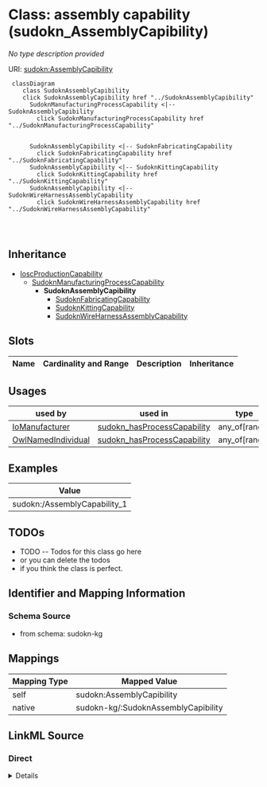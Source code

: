 

# Class: assembly capability (sudokn_AssemblyCapibility)


_No type description provided_





URI: [sudokn:AssemblyCapibility](http://asu.edu/semantics/SUDOKN/AssemblyCapibility)






```mermaid
 classDiagram
    class SudoknAssemblyCapibility
    click SudoknAssemblyCapibility href "../SudoknAssemblyCapibility"
      SudoknManufacturingProcessCapability <|-- SudoknAssemblyCapibility
        click SudoknManufacturingProcessCapability href "../SudoknManufacturingProcessCapability"
      

      SudoknAssemblyCapibility <|-- SudoknFabricatingCapability
        click SudoknFabricatingCapability href "../SudoknFabricatingCapability"
      SudoknAssemblyCapibility <|-- SudoknKittingCapability
        click SudoknKittingCapability href "../SudoknKittingCapability"
      SudoknAssemblyCapibility <|-- SudoknWireHarnessAssemblyCapability
        click SudoknWireHarnessAssemblyCapability href "../SudoknWireHarnessAssemblyCapability"
      
      
      
```





## Inheritance
* [IoscProductionCapability](../classes/IoscProductionCapability.md)
    * [SudoknManufacturingProcessCapability](../classes/SudoknManufacturingProcessCapability.md)
        * **SudoknAssemblyCapibility**
            * [SudoknFabricatingCapability](../classes/SudoknFabricatingCapability.md)
            * [SudoknKittingCapability](../classes/SudoknKittingCapability.md)
            * [SudoknWireHarnessAssemblyCapability](../classes/SudoknWireHarnessAssemblyCapability.md)



## Slots

| Name | Cardinality and Range | Description | Inheritance |
| ---  | --- | --- | --- |





## Usages

| used by | used in | type | used |
| ---  | --- | --- | --- |
| [IoManufacturer](../classes/IoManufacturer.md) | [sudokn_hasProcessCapability](../slots/sudokn_hasProcessCapability.md) | any_of[range] | [SudoknAssemblyCapibility](../classes/SudoknAssemblyCapibility.md) |
| [OwlNamedIndividual](../classes/OwlNamedIndividual.md) | [sudokn_hasProcessCapability](../slots/sudokn_hasProcessCapability.md) | any_of[range] | [SudoknAssemblyCapibility](../classes/SudoknAssemblyCapibility.md) |







## Examples

| Value |
| --- |
| sudokn:/AssemblyCapability_1 |

## TODOs

* TODO -- Todos for this class go here
* or you can delete the todos
* if you think the class is perfect.

## Identifier and Mapping Information







### Schema Source


* from schema: sudokn-kg




## Mappings

| Mapping Type | Mapped Value |
| ---  | ---  |
| self | sudokn:AssemblyCapibility |
| native | sudokn-kg/:SudoknAssemblyCapibility |







## LinkML Source

<!-- TODO: investigate https://stackoverflow.com/questions/37606292/how-to-create-tabbed-code-blocks-in-mkdocs-or-sphinx -->

### Direct

<details>
```yaml
name: sudokn_AssemblyCapibility
description: No type description provided
title: assembly capability
todos:
- TODO -- Todos for this class go here
- or you can delete the todos
- if you think the class is perfect.
notes:
- Class with 1 occurences.
examples:
- value: sudokn:/AssemblyCapability_1
from_schema: sudokn-kg
rank: 1000
is_a: sudokn_ManufacturingProcessCapability
class_uri: sudokn:AssemblyCapibility

```
</details>

### Induced

<details>
```yaml
name: sudokn_AssemblyCapibility
description: No type description provided
title: assembly capability
todos:
- TODO -- Todos for this class go here
- or you can delete the todos
- if you think the class is perfect.
notes:
- Class with 1 occurences.
examples:
- value: sudokn:/AssemblyCapability_1
from_schema: sudokn-kg
rank: 1000
is_a: sudokn_ManufacturingProcessCapability
class_uri: sudokn:AssemblyCapibility

```
</details>